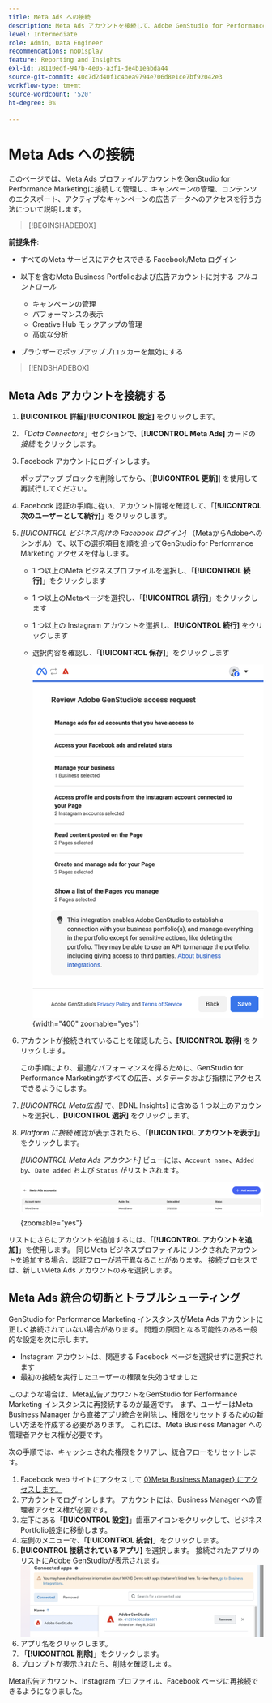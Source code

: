 ```yaml
---
title: Meta Ads への接続
description: Meta Ads アカウントを接続して、Adobe GenStudio for Performance Marketingで広告とメディアをアクティブ化およびモニタリングします。
level: Intermediate
role: Admin, Data Engineer
recommendations: noDisplay
feature: Reporting and Insights
exl-id: 78110edf-947b-4e05-a3f1-de4b1eabda44
source-git-commit: 40c7d2d40f1c4bea9794e706d8e1ce7bf92042e3
workflow-type: tm+mt
source-wordcount: '520'
ht-degree: 0%

---
```


# Meta Ads への接続

このページでは、Meta Ads プロファイルアカウントをGenStudio for Performance Marketingに接続して管理し、キャンペーンの管理、コンテンツのエクスポート、アクティブなキャンペーンの広告データへのアクセスを行う方法について説明します。

>[!BEGINSHADEBOX]

**前提条件**:

- すべてのMeta サービスにアクセスできる Facebook/Meta ログイン

- 以下を含むMeta Business Portfolioおよび広告アカウントに対する _フルコントロール_

   - キャンペーンの管理
   - パフォーマンスの表示
   - Creative Hub モックアップの管理
   - 高度な分析

- ブラウザーでポップアップブロッカーを無効にする

>[!ENDSHADEBOX]

## Meta Ads アカウントを接続する

1. **[!UICONTROL 詳細]**/**[!UICONTROL 設定]** をクリックします。

1. 「_Data Connectors_」セクションで、**[!UICONTROL Meta Ads]** カードの _接続_ をクリックします。

1. Facebook アカウントにログインします。

   ポップアップ ブロックを削除してから、[**[!UICONTROL 更新]**] を使用して再試行してください。

1. Facebook 認証の手順に従い、アカウント情報を確認して、「**[!UICONTROL 次のユーザーとして続行]**」をクリックします。

1. _[!UICONTROL ビジネス向けの Facebook ログイン]_ （MetaからAdobeへのシンボル）で、以下の選択項目を順を追ってGenStudio for Performance Marketing アクセスを付与します。

   - 1 つ以上のMeta ビジネスプロファイルを選択し、「**[!UICONTROL 続行]**」をクリックします
   - 1 つ以上のMetaページを選択し、「**[!UICONTROL 続行]**」をクリックします
   - 1 つ以上の Instagram アカウントを選択し、**[!UICONTROL 続行]** をクリックします
   - 選択内容を確認し、「**[!UICONTROL 保存]**」をクリックします

     ![ 選択項目を確認 ](/help/assets/meta/meta-review-selections.png " 選択項目を確認 "){width="400" zoomable="yes"}

1. アカウントが接続されていることを確認したら、**[!UICONTROL 取得]** をクリックします。

   この手順により、最適なパフォーマンスを得るために、GenStudio for Performance Marketingがすべての広告、メタデータおよび指標にアクセスできるようにします。

1. _[!UICONTROL Meta広告]_ で、[!DNL Insights] に含める 1 つ以上のアカウントを選択し、**[!UICONTROL 選択]** をクリックします。

1. _Platform に接続_ 確認が表示されたら、「**[!UICONTROL アカウントを表示]**」をクリックします。

   _[!UICONTROL Meta Ads アカウント]_ ビューには、`Account name`、`Added by`、`Date added` および `Status` がリストされます。

   ![Meta アカウントのリスト ](/help/assets/meta/meta-accounts-list.png " 接続されているMeta アカウントのリスト "){zoomable="yes"}

リストにさらにアカウントを追加するには、「**[!UICONTROL アカウントを追加]**」を使用します。 同じMeta ビジネスプロファイルにリンクされたアカウントを追加する場合、認証フローが若干異なることがあります。 接続プロセスでは、新しいMeta Ads アカウントのみを選択します。

## Meta Ads 統合の切断とトラブルシューティング

GenStudio for Performance Marketing インスタンスがMeta Ads アカウントに正しく接続されていない場合があります。 問題の原因となる可能性のある一般的な設定を次に示します。

- Instagram アカウントは、関連する Facebook ページを選択せずに選択されます
- 最初の接続を実行したユーザーの権限を失効させました

このような場合は、Meta広告アカウントをGenStudio for Performance Marketing インスタンスに再接続するのが最適です。 まず、ユーザーはMeta Business Manager から直接アプリ統合を削除し、権限をリセットするための新しい方法を作成する必要があります。 これには、Meta Business Manager への管理者アクセス権が必要です。

次の手順では、キャッシュされた権限をクリアし、統合フローをリセットします。

1. Facebook web サイトにアクセスして [0}Meta Business Manager} にアクセスします。](https://business.facebook.com)
1. アカウントでログインします。 アカウントには、Business Manager への管理者アクセス権が必要です。
1. 左下にある「**[!UICONTROL 設定]**」歯車アイコンをクリックして、ビジネスPortfolio設定に移動します。
1. 左側のメニューで、「**[!UICONTROL 統合]**」をクリックします。
1. **[!UICONTROL 接続されているアプリ]** を選択します。 接続されたアプリのリストにAdobe GenStudioが表示されます。
   ![Meta Business Manager 接続アプリケーション ](./meta-connected-apps.png "Meta Business Manager 接続アプリケーション ウィンドウ ")
1. アプリ名をクリックします。
1. 「**[!UICONTROL 削除]**」をクリックします。
1. プロンプトが表示されたら、削除を確認します。

Meta広告アカウント、Instagram プロファイル、Facebook ページに再接続できるようになりました。
